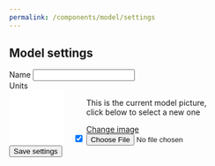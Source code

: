 ```yaml
---
permalink: /components/model/settings
---
```

<div class="container">
<div class="row">
<div class="col-sm-8 offset-sm-2 col-md-6 offset-md-3 mt-2" id="settings-inner">
<h2>Model settings</h2>
<form id="settings-form">
    <!-- username -->
    <div class="input-group key-sm mt-4">
        <span class="input-group-addon td-key">Name</span>
        <input class="form-number form-control" id="name" name="name" value="" type="text">
    </div>
    <!-- units -->
    <div class="input-group key-toggle key-sm mt-4 mb-4">
        <span class="input-group-addon td-key">Units</span>
        <div class="toggle toggle-light" id="units-toggle"></div>
    </div>
    <input class="hidden" id="units" name="units" value="imperial" type="checkbox" checked="">
    <!-- picture -->
        <div class="bg-thematic drop-shadow" id="picture-key" style="width: 100px; height: 100px; background-color: #fff; display: inline-block; margin-right: 1rem; float: left;"></div>
        <div style="display: inline-block; width: 250px;">
            <p id="picture-msg">This is the current model picture, click below to select a new one</p>
            <a class="btn btn-outline-primary" id="picture-btn" href="#">Change image</a>
            <input class="hidden" id="file" name="file" type="file">
            <input class="hidden" id="picture" name="picture" type="hidden">
        </div>
    <div id="loader" class=""><button type="submit" class="btn btn-primary btn-lg mt-5 btn-block disabled hashlink">Save settings</button></div>
</form>
</div>
</div>
</div>
